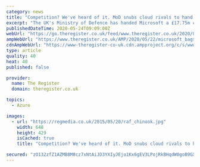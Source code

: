 ```yaml
---
category: news
title: "Competition? We've heard of it. MoD snubs cloud rivals to hand Microsoft £17.7m Azure hosted services gig"
excerpt: "The UK's Ministry of Defence has handed Microsoft a £17.75m contract to run hosted services in the Azure Cloud – and rivals won't even get a chance to compete due to requisite \"data sovereignty and reliability\"."
publishedDateTime: 2020-05-24T09:09:00Z
webUrl: "https://go.theregister.co.uk/feed/www.theregister.co.uk/2020/05/22/microsoft_bags_18_million_mod/"
ampWebUrl: "https://www.theregister.co.uk/AMP/2020/05/22/microsoft_bags_18_million_mod/"
cdnAmpWebUrl: "https://www-theregister-co-uk.cdn.ampproject.org/c/s/www.theregister.co.uk/AMP/2020/05/22/microsoft_bags_18_million_mod/"
type: article
quality: 40
heat: 40
published: false

provider:
  name: The Register
  domain: theregister.co.uk

topics:
  - Azure

images:
  - url: "https://regmedia.co.uk/2015/05/20/raf_chinook.jpg"
    width: 648
    height: 429
    isCached: true
    title: "Competition? We've heard of it. MoD snubs cloud rivals to hand Microsoft £17.7m Azure hosted services gig"

secured: "zO132zfZ1AZMB8M8cz7xNtAiJD3YXIyJEju1Kx6gEV3LPojRkBHqdW0goB9GXZZFHd+uroRE8KYCJpoupy5FHt3ipV6awdU0LzbLD9I0JrP8S7/tKMEU+3igANuOjUBpEjGjRTRV9DtG6OvJiTNSmgjMkdoEE7JLe5wKXhZGVvRrXdc8iJnAxzzHrKg/eAK3vpVvOKjHHwycz2EMOh4/jGtsyRkGdjLHy+ncW90fLEy1oYWOD9I1ARXYYOLjub1HEbp8K9/1GyXsWBbwlWImOX2+mmO/wNtcK2anMf2QyD4XYfz/C7TjC9kjE/vGtJqL;BjvqWSHhJYIJpLk7mwxfeQ=="
---
```


